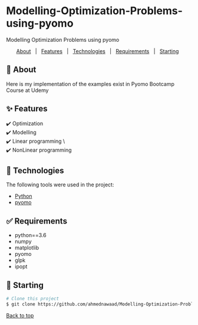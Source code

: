# Modelling-Optimization-Problems-using-pyomo
Modelling Optimization Problems using pyomo


<div align="center" id="top"> 
  <!-- <a href="https://resources.netlify.app">Demo</a> -->
</div>

<!-- <h4 align="center"> 
	🚧  Resources 🚀 Under construction...  🚧
</h4> 

<hr> -->

<p align="center">
  <a href="#dart-about">About</a> &#xa0; | &#xa0; 
  <a href="#sparkles-features">Features</a> &#xa0; | &#xa0;
  <a href="#rocket-technologies">Technologies</a> &#xa0; | &#xa0;
  <a href="#white_check_mark-requirements">Requirements</a> &#xa0; | &#xa0;
  <a href="#checkered_flag-starting">Starting</a> &#xa0; 

<br>

## :dart: About ##

Here is my implementation of the examples exist in Pyomo Bootcamp Course at Udemy


## :sparkles: Features ##

:heavy_check_mark: Optimization \
:heavy_check_mark: Modelling   \
:heavy_check_mark: Linear programming \    
:heavy_check_mark: NonLinear programming    


## :rocket: Technologies ##

The following tools were used in the project:

- [Python](https://www.python.org/)
- [pyomo](http://www.pyomo.org/)

## :white_check_mark: Requirements ##

- python==3.6
- numpy
- matplotlib
- pyomo
- glpk
- ipopt
 

## :checkered_flag: Starting ##

```bash
# Clone this project
$ git clone https://github.com/ahmednawaad/Modelling-Optimization-Problems-using-pyomo.git

```


<a href="#top">Back to top</a>
